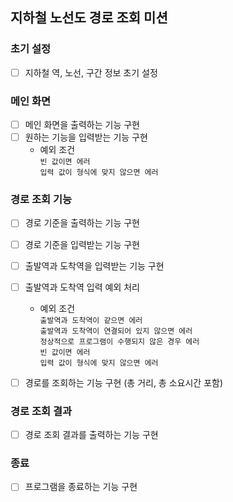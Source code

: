 ## 지하철 노선도 경로 조회 미션

### 초기 설정
- [ ] 지하철 역, 노선, 구간 정보 초기 설정

### 메인 화면
- [ ] 메인 화면을 출력하는 기능 구현
- [ ] 원하는 기능을 입력받는 기능 구현
  -  예외 조건
  <br> `빈 값이면 에러`
  <br> `입력 값이 형식에 맞지 않으면 에러`


### 경로 조회 기능
- [ ] 경로 기준을 출력하는 기능 구현
- [ ] 경로 기준을 입력받는 기능 구현

- [ ] 출발역과 도착역을 입력받는 기능 구현
- [ ] 출발역과 도착역 입력 예외 처리
  - 예외 조건
  <br> `출발역과 도착역이 같으면 에러`
  <br> `출발역과 도착역이 연결되어 있지 않으면 에러`
  <br> `정상적으로 프로그램이 수행되지 않은 경우 에러`
  <br> `빈 값이면 에러`
  <br> `입력 값이 형식에 맞지 않으면 에러`

- [ ] 경로를 조회하는 기능 구현 (총 거리, 총 소요시간 포함)


### 경로 조회 결과
- [ ] 경로 조회 결과를 출력하는 기능 구현

### 종료
- [ ] 프로그램을 종료하는 기능 구현